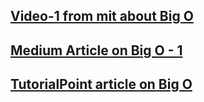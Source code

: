 ## [ Video-1 from mit about Big O](https://www.youtube.com/watch?v=o9nW0uBqvEo)

## [Medium Article on Big O - 1](https://medium.com/@.RT/total-n00bs-guide-to-big-o-big-%CF%89-big-%CE%B8-aa259ae8a1c2) 

## [TutorialPoint article on Big O](https://www.tutorialspoint.com/data_structures_algorithms/asymptotic_analysis.htm)


